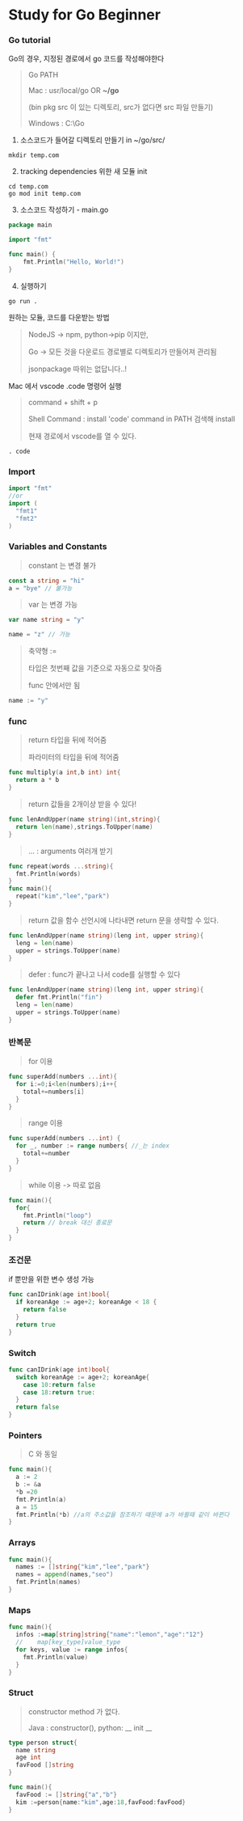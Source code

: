# Study for Go Beginner

### Go tutorial

Go의 경우, 지정된 경로에서 go 코드를 작성해야한다

> Go PATH
>
> Mac : usr/local/go OR **~/go**
>
> (bin pkg src 이 있는 디렉토리, src가 없다면 src 파일 만들기)
>
> Windows : C:\Go



1. 소스코드가 들어갈 디렉토리 만들기 in ~/go/src/

```
mkdir temp.com
```



2. tracking dependencies 위한 새 모듈 init

```
cd temp.com
go mod init temp.com
```



3. 소스코드 작성하기 - main.go

```go
package main

import "fmt"

func main() {
    fmt.Println("Hello, World!")
}
```



4. 실행하기

```
go run .
```





원하는 모듈, 코드를 다운받는 방법

> NodeJS -> npm, python->pip 이지만, 
>
> Go -> 모든 것을 다운로드 경로별로 디렉토리가 만들어져 관리됨
>
> jsonpackage 따위는 없답니다..!



Mac 에서 vscode .code 명령어 실행

> command + shift + p
>
> Shell Command : install 'code' command in PATH 검색해 install
>
> 현재 경로에서 vscode를 열 수 있다.

```
. code
```





### Import

```go
import "fmt"
//or
import (
  "fmt1"
  "fmt2"
)
```





### Variables and Constants

> constant 는 변경 불가

```go
const a string = "hi"
a = "bye" // 불가능
```



> var 는 변경 가능

```go
var name string = "y"

name = "z" // 가능
```



> 축약형 :=
>
> 타입은 첫번째 값을 기준으로 자동으로 찾아줌
>
> func 안에서만 됨

```go
name := "y"  
```





### func 

> return 타입을 뒤에 적어줌
>
> 파라미터의 타입을 뒤에 적어줌

```go
func multiply(a int,b int) int{
  return a * b
}
```



> return 값들을 2개이상 받을 수 있다!

```go
func lenAndUpper(name string)(int,string){
  return len(name),strings.ToUpper(name)
}
```



> ... : arguments 여러개 받기

```go
func repeat(words ...string){
  fmt.Println(words)
}
func main(){
  repeat("kim","lee","park")
}
```



> return 값을 함수 선언시에 나타내면 return 문을 생략할 수 있다.

```go
func lenAndUpper(name string)(leng int, upper string){
  leng = len(name)
  upper = strings.ToUpper(name)
}
```



> defer : func가 끝나고 나서 code를 실행할 수 있다

```go
func lenAndUpper(name string)(leng int, upper string){
  defer fmt.Println("fin")
  leng = len(name)
  upper = strings.ToUpper(name)
}
```





### 반복문

> for 이용

```go
func superAdd(numbers ...int){
  for i:=0;i<len(numbers);i++{
    total+=numbers[i]
  }
}
```



> range 이용

```go
func superAdd(numbers ...int) {
  for _, number := range numbers{ //_는 index
    total+=number
  }
}
```



> while 이용 -> 따로 없음

```go
func main(){
  for{
    fmt.Println("loop")
    return // break 대신 종료문
  }
}
```





### 조건문

if 뿐만을 위한 변수 생성 가능

```go
func canIDrink(age int)bool{
  if koreanAge := age+2; koreanAge < 18 {
    return false
  }
  return true
}
```





### Switch

```go
func canIDrink(age int)bool{
  switch koreanAge := age+2; koreanAge{
    case 10:return false
    case 18:return true:
  }
  return false
}
```



### Pointers 

> C 와 동일

```go
func main(){
  a := 2
  b := &a
  *b =20
  fmt.Println(a)
  a = 15
  fmt.Println(*b) //a의 주소값을 참조하기 떄문에 a가 바뀔때 같이 바뀐다
}
```



### Arrays

```go
func main(){
  names := []string{"kim","lee","park"}
  names = append(names,"seo")
  fmt.Println(names)
}
```





### Maps

```go
func main(){
  infos :=map[string]string{"name":"lemon","age":"12"}
  //    map[key_type]value_type
  for keys, value := range infos{
    fmt.Println(value)
  }
}
```





### Struct

> constructor method 가 없다.
>
> Java : constructor(), python: __ init __

```go
type person struct{
  name string
  age int
  favFood []string
}

func main(){
  favFood := []string{"a","b"}
  kim :=person{name:"kim",age:18,favFood:favFood}
}
```













